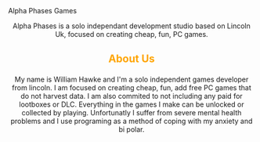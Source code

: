  
 <div style=“text-align: center;”>  Alpha Phases Games  </div>
 

<p align=center> Alpha Phases is a solo independant development studio based on Lincoln Uk, focused on creating cheap, fun, PC games.  

## <p align=center> <span style="color:orange"> About Us </span> 


<p align=center> My name is William Hawke and I'm a solo independent games developer from lincoln. I am focused on creating cheap, fun, add free PC games that do not harvest data. I am also commited to not including any paid for lootboxes or DLC. Everything in the games I make can be unlocked or collected by playing. Unfortunatly I suffer from severe mental health problems and I use programing as a method of coping with my anxiety and bi polar.
</hr>

